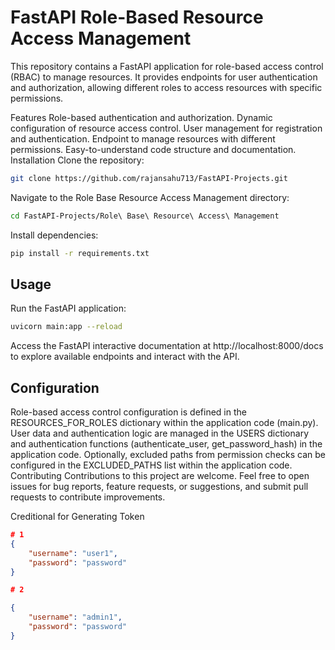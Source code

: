 # FastAPI Role-Based Resource Access Management
This repository contains a FastAPI application for role-based access control (RBAC) to manage resources. It provides endpoints for user authentication and authorization, allowing different roles to access resources with specific permissions.

Features
Role-based authentication and authorization.
Dynamic configuration of resource access control.
User management for registration and authentication.
Endpoint to manage resources with different permissions.
Easy-to-understand code structure and documentation.
Installation
Clone the repository:

```bash
git clone https://github.com/rajansahu713/FastAPI-Projects.git
```
Navigate to the Role Base Resource Access Management directory:

```bash
cd FastAPI-Projects/Role\ Base\ Resource\ Access\ Management
```
Install dependencies:

```bash
pip install -r requirements.txt
```
## Usage

Run the FastAPI application:

```bash
uvicorn main:app --reload
```
Access the FastAPI interactive documentation at http://localhost:8000/docs to explore available endpoints and interact with the API.

## Configuration
Role-based access control configuration is defined in the RESOURCES_FOR_ROLES dictionary within the application code (main.py).
User data and authentication logic are managed in the USERS dictionary and authentication functions (authenticate_user, get_password_hash) in the application code.
Optionally, excluded paths from permission checks can be configured in the EXCLUDED_PATHS list within the application code.
Contributing
Contributions to this project are welcome. Feel free to open issues for bug reports, feature requests, or suggestions, and submit pull requests to contribute improvements.


Creditional for Generating Token

```json
# 1
{
    "username": "user1",
    "password": "password"
}

# 2

{
    "username": "admin1",
    "password": "password"
}

```

